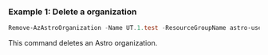 ### Example 1: Delete a organization
```powershell
Remove-AzAstroOrganization -Name UT.1.test -ResourceGroupName astro-user
```

This command deletes an Astro organization.

